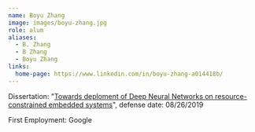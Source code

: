 ```yaml
---
name: Boyu Zhang
image: images/boyu-zhang.jpg
role: alum
aliases:
  - B. Zhang
  - B Zhang
  - Boyu Zhang
links:
  home-page: https://www.linkedin.com/in/boyu-zhang-a014418b/
---
```


Dissertation: "[Towards deploment of Deep Neural Networks on resource-constrained embedded systems](https://www.proquest.com/openview/b2072ec7651796e66f8cd0f5f103727e/1?pq-origsite=gscholar&cbl=18750&diss=y)", defense date: 08/26/2019

First Employment: Google 
